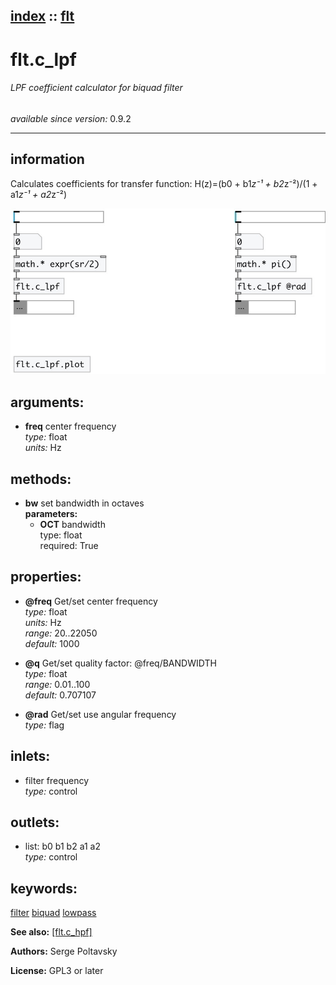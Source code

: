 [index](index.html) :: [flt](category_flt.html)
---

# flt.c_lpf

###### LPF coefficient calculator for biquad filter

*available since version:* 0.9.2

---


## information
Calculates coefficients for transfer function: H(z)=(b0 + b1*z⁻¹ + b2*z⁻²)/(1 +
            a1*z⁻¹ + a2*z⁻²)



[![example](../examples/img/flt.c_lpf.jpg)](../examples/pd/flt.c_lpf.pd)



## arguments:

* **freq**
center frequency<br>
_type:_ float<br>
_units:_ Hz<br>



## methods:

* **bw**
set bandwidth in octaves<br>
  __parameters:__
  - **OCT** bandwidth<br>
    type: float <br>
    required: True <br>




## properties:

* **@freq** 
Get/set center frequency<br>
_type:_ float<br>
_units:_ Hz<br>
_range:_ 20..22050<br>
_default:_ 1000<br>

* **@q** 
Get/set quality factor: @freq/BANDWIDTH<br>
_type:_ float<br>
_range:_ 0.01..100<br>
_default:_ 0.707107<br>

* **@rad** 
Get/set use angular frequency<br>
_type:_ flag<br>



## inlets:

* filter frequency<br>
_type:_ control



## outlets:

* list: b0 b1 b2 a1 a2<br>
_type:_ control



## keywords:

[filter](keywords/filter.html)
[biquad](keywords/biquad.html)
[lowpass](keywords/lowpass.html)



**See also:**
[\[flt.c_hpf\]](flt.c_hpf.html)




**Authors:** Serge Poltavsky




**License:** GPL3 or later





